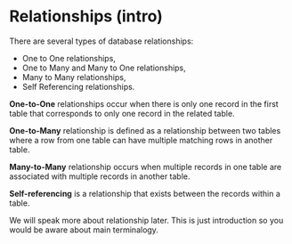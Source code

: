 # Relationships (intro)

There are several types of database relationships:
* One to One relationships,
* One to Many and Many to One relationships,
* Many to Many relationships,
* Self Referencing relationships.

**One-to-One** relationships occur when there is only one record in the first table that corresponds to only one record in the related table.

**One-to-Many** relationship is defined as a relationship between two tables where a row from one table can have multiple matching rows in another table.

**Many-to-Many** relationship occurs when multiple records in one table are associated with multiple records in another table.

**Self-referencing** is a relationship that exists between the records within a table.

We will speak more about relationship later. This is just introduction so you would be aware about main terminalogy.
